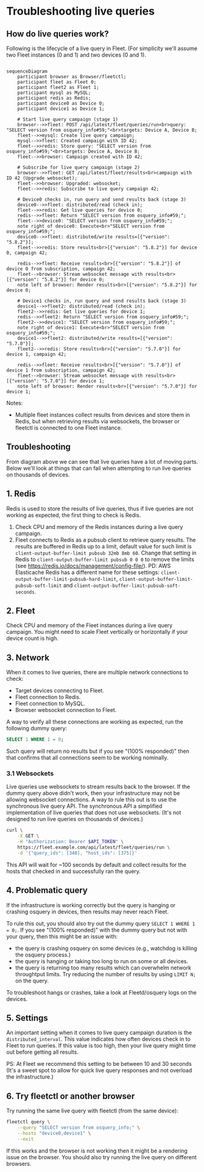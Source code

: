 # Troubleshooting live queries

## How do live queries work?

Following is the lifecycle of a live query in Fleet. (For simplicity we'll assume two Fleet instances (0 and 1) and two devices (0 and 1).

```mermaid

sequenceDiagram
    participant browser as Browser/fleetctl;
    participant fleet as Fleet 0;
    participant fleet2 as Fleet 1;
    participant mysql as MySQL;
    participant redis as Redis;
    participant device0 as Device 0;
    participant device1 as Device 1;

    # Start live query campaign (stage 1)
    browser-->>fleet: POST /api/latest/fleet/queries/run<br>query: "SELECT version from osquery_info#59;"<br>targets: Device A, Device B;
    fleet-->>mysql: Create live query campaign;
    mysql-->>fleet: Created campaign with ID 42;
    fleet-->>redis: Store query: "SELECT version from osquery_info#59;"<br>targets: Device A, Device B;
    fleet-->>browser: Campaign created with ID 42;

    # Subscribe for live query campaign (stage 2)
    browser-->>fleet: GET /api/latest/fleet/results<br>campaign with ID 42 (Upgrade websocket);
    fleet-->>browser: Upgraded: websocket;
    fleet-->>redis: Subscribe to live query campaign 42;

    # Device0 checks in, run query and send results back (stage 3)
    device0-->>fleet: distributed/read (check in);
    fleet-->>redis: Get live queries for device 0;
    redis-->>fleet: Return "SELECT version from osquery_info#59;";
    fleet-->>device0: "SELECT version from osquery_info#59;";
    note right of device0: Execute<br>"SELECT version from osquery_info#59;";
    device0-->>fleet: distributed/write results=[{"version": "5.8.2"}];
    fleet-->>redis: Store results<br>[{"version": "5.8.2"}] for device 0, campaign 42;

    redis-->>fleet: Receive results<br>[{"version": "5.8.2"}] of device 0 from subscription, campaign 42;
    fleet-->browser: Stream websocket message with results<br>[{"version": "5.8.2"}] for device 0;
    note left of browser: Render results<br>[{"version": "5.8.2"}] for device 0;
    
    # Device1 checks in, run query and send results back (stage 3)
    device1-->>fleet2: distributed/read (check in);
    fleet2-->>redis: Get live queries for device 1;
    redis-->>fleet2: Return "SELECT version from osquery_info#59;";
    fleet2-->>device1: "SELECT version from osquery_info#59;";
    note right of device1: Execute<br>"SELECT version from osquery_info#59;";
    device1-->>fleet2: distributed/write results=[{"version": "5.7.0"}];
    fleet2-->>redis: Store results<br>[{"version": "5.7.0"}] for device 1, campaign 42;
    
    redis-->>fleet: Receive results<br>[{"version": "5.7.0"}] of device 1 from subscription, campaign 42;
    fleet-->browser: Stream websocket message with results<br>[{"version": "5.7.0"}] for device 1;
    note left of browser: Render results<br>[{"version": "5.7.0"}] for device 1;
```

Notes:
- Multiple fleet instances collect results from devices and store them in Redis, but when retrieving results via websockets, the browser or fleetctl is connected to one Fleet instance.

## Troubleshooting

From diagram above we can see that live queries have a lot of moving parts.
Below we'll look at things that can fail when attempting to run live queries on thousands of devices.

## 1. Redis

Redis is used to store the results of live queries, thus if live queries are not working as expected, the first thing to check is Redis.

1. Check CPU and memory of the Redis instances during a live query campaign.
2. Fleet connects to Redis as a pubsub client to retrieve query results. The results are buffered in Redis up to a limit, default value for such limit is `client-output-buffer-limit pubsub 32mb 8mb 60`.
Change that setting in Redis to `client-output-buffer-limit pubsub 0 0 0` to remove the limits (see https://redis.io/docs/management/config-file/).
PD: AWS Elasticache Redis has a different name for these settings: `client-output-buffer-limit-pubsub-hard-limit`, `client-output-buffer-limit-pubsub-soft-limit` and `client-output-buffer-limit-pubsub-soft-seconds`.

## 2. Fleet

Check CPU and memory of the Fleet instances during a live query campaign.
You might need to scale Fleet vertically or horizontally if your device count is high.

## 3. Network

When it comes to live queries, there are multiple network connections to check:
- Target devices connecting to Fleet.
- Fleet connection to Redis.
- Fleet connection to MySQL.
- Browser websocket connection to Fleet.

A way to verify all these connections are working as expected, run the following dummy query:
```sql
SELECT 1 WHERE 1 = 0;
```

Such query will return no results but if you see "(100% responded)" then that confirms that all connections seem to be working nominally.

### 3.1 Websockets

Live queries use websockets to stream results back to the browser.
If the dummy query above didn't work, then your infrastructure may not be allowing websocket connections.
A way to rule this out is to use the synchronous live query API.
The synchronous API a simplified implementation of live queries that does not use websockets. (It's not designed to run live queries on thousands of devices.)
```sh
curl \
    -X GET \
    -H "Authorization: Bearer $API_TOKEN" \
    https://fleet.example.com/api/latest/fleet/queries/run \
    -d '{"query_ids": [340], "host_ids": [375]}'
```
This API will wait for ~100 seconds by default and collect results for the hosts that checked in and successfully ran the query.

## 4. Problematic query

If the infrastructure is working correctly but the query is hanging or crashing osquery in devices, then results may never reach Fleet.

To rule this out, you should also try out the dummy query `SELECT 1 WHERE 1 = 0;`.
If you see "(100% responded)" with the dummy query but not with your query, then this might be an issue with:
  - the query is crashing osquery on some devices (e.g., watchdog is killing the osquery process.)
  - the query is hanging or taking too long to run on some or all devices.
  - the query is returning too many results which can overwhelm network throughtput limits. Try reducing the number of results by using `LIMIT N;` on the query.

To troubleshoot hangs or crashes, take a look at Fleetd/osquery logs on the devices.

## 5. Settings

An important setting when it comes to live query campaign duration is the `distributed_interval`. This value indicates how often devices check in to Fleet to run queries.
If this value is too high, then your live query might time out before getting all results.

PS: At Fleet we recommend this setting to be between 10 and 30 seconds (It's a sweet spot to allow for quick live query responses and not overload the infrastructure.)

## 6. Try fleetctl or another browser

Try running the same live query with fleetctl (from the same device):
```sh
fleetctl query \
    --query "SELECT version from osquery_info;" \
    --hosts "device0,device1" \
    --exit
```
If this works and the browser is not working then it might be a rendering issue on the browser.
You should also try running the live query on different browsers.

<meta name="pageOrderInSection" value="1800">
<meta name="description" value="An overview of live queries in Fleet and steps for troubleshooting.">
<meta name="navSection" value="The basics">
